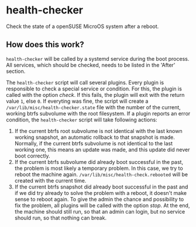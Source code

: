 # health-checker

Check the state of a openSUSE MicroOS system after a reboot.


## How does this work?

`health-checker` will be called by a systemd service during the boot
process. All services, which should be checked, needs to be listed in the
'After' section.

The `health-checker` script will call several plugins. Every plugin is
responsible to check a special service or condition. For this, the plugin is
called with the option *check*. If this fails, the plugin will exit with the
return value `1`, else `0`.
If everyting was fine, the script will create a
`/var/lib/misc/health-checker.state` file with the number of the current,
working btrfs subvolume with the root filesystem.
If a plugin reports an error condition, the `health-checker` script will take
following actions:

1. If the current btrfs root subvolume is not identical with the last known
   working snapshot, an automatic rollback to that snapshot is made. Normally,
   if the current btrfs subvolume is not identical to the last working one,
   this means an update was made, and this update did never boot correctly.
2. If the current btrfs subvolume did already boot successful in the past, the
   problem is most likely a temporary problem. In this case, we try to reboot
   the machine again. `/var/lib/misc/health-check.rebooted` will be created
   with the current time.
3. If the current btrfs snapshot did already boot successful in the past and
   if we did try already to solve the problem with a reboot, it doesn't make
   sense to reboot again. To give the admin the chance and possibility to fix
   the problem, all plugins will be called with the option *stop*. At the
   end, the machine should still run, so that an admin can login, but no
   service should run, so that nothing can break.
